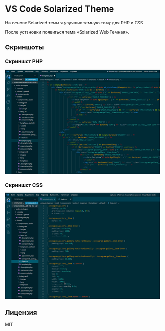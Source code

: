 # VS Code Solarized Theme

На основе Solarized темы я улучшил темную тему для PHP и CSS.

После установки появиться тема «Solarized Web Темная». 

## Скриншоты

### Скриншот PHP
!["Solarized Web Темная PHP"](https://raw.githubusercontent.com/AlexeyS-AS/vscode-solarized-theme/main/screenshots/dark-php.png)
### Скриншот CSS
!["Solarized Web Темная CSS"](https://raw.githubusercontent.com/AlexeyS-AS/vscode-solarized-theme/main/screenshots/dark-css.png)


## Лицензия

MIT